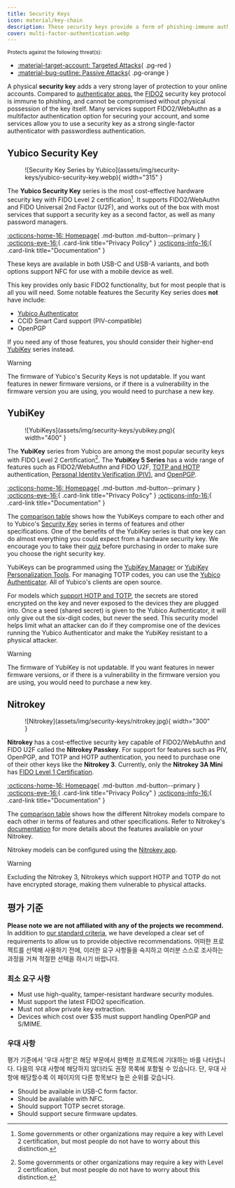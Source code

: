 ```yaml
---
title: Security Keys
icon: material/key-chain
description: These security keys provide a form of phishing-immune authentication for accounts that support it.
cover: multi-factor-authentication.webp
---
```


<small>Protects against the following threat(s):</small>

- [:material-target-account: Targeted Attacks](basics/common-threats.md#attacks-against-specific-individuals){ .pg-red }
- [:material-bug-outline: Passive Attacks](basics/common-threats.md#security-and-privacy){ .pg-orange }

A physical **security key** adds a very strong layer of protection to your online accounts. Compared to [authenticator apps](multi-factor-authentication.md), the [FIDO2](basics/multi-factor-authentication.md#fido-fast-identity-online) security key protocol is immune to phishing, and cannot be compromised without physical possession of the key itself. Many services support FIDO2/WebAuthn as a multifactor authentication option for securing your account, and some services allow you to use a security key as a strong single-factor authenticator with passwordless authentication.

## Yubico Security Key

<div class="admonition recommendation" markdown>

<figure markdown="span">
  ![Security Key Series by Yubico](assets/img/security-keys/yubico-security-key.webp){ width="315" }
</figure>

The **Yubico Security Key** series is the most cost-effective hardware security key with FIDO Level 2 certification[^1]. It supports FIDO2/WebAuthn and FIDO Universal 2nd Factor (U2F), and works out of the box with most services that support a security key as a second factor, as well as many password managers.

[:octicons-home-16: Homepage](https://yubico.com/products/security-key){ .md-button .md-button--primary }
[:octicons-eye-16:](https://yubico.com/support/terms-conditions/privacy-notice){ .card-link title="Privacy Policy" }
[:octicons-info-16:](https://docs.yubico.com){ .card-link title="Documentation" }

</details>

</div>

These keys are available in both USB-C and USB-A variants, and both options support NFC for use with a mobile device as well.

This key provides only basic FIDO2 functionality, but for most people that is all you will need. Some notable features the Security Key series does **not** have include:

- [Yubico Authenticator](https://yubico.com/products/yubico-authenticator)
- CCID Smart Card support (PIV-compatible)
- OpenPGP

If you need any of those features, you should consider their higher-end [YubiKey](#yubikey) series instead.

<div class="admonition warning" markdown>
<p class="admonition-title">Warning</p>

The firmware of Yubico's Security Keys is not updatable. If you want features in newer firmware versions, or if there is a vulnerability in the firmware version you are using, you would need to purchase a new key.

</div>

## YubiKey

<div class="admonition recommendation" markdown>

<figure markdown="span">
  ![YubiKeys](assets/img/security-keys/yubikey.png){ width="400" }
</figure>

The **YubiKey** series from Yubico are among the most popular security keys with FIDO Level 2 Certification[^1]. The **YubiKey 5 Series** has a wide range of features such as FIDO2/WebAuthn and FIDO U2F, [TOTP and HOTP](https://developers.yubico.com/OATH) authentication, [Personal Identity Verification (PIV)](https://developers.yubico.com/PIV), and [OpenPGP](https://developers.yubico.com/PGP).

[:octicons-home-16: Homepage](https://yubico.com/products/yubikey-5-overview){ .md-button .md-button--primary }
[:octicons-eye-16:](https://yubico.com/support/terms-conditions/privacy-notice){ .card-link title="Privacy Policy" }
[:octicons-info-16:](https://docs.yubico.com){ .card-link title="Documentation" }

</details>

</div>

The [comparison table](https://yubico.com/store/compare) shows how the YubiKeys compare to each other and to Yubico's [Security Key](#yubico-security-key) series in terms of features and other specifications. One of the benefits of the YubiKey series is that one key can do almost everything you could expect from a hardware security key. We encourage you to take their [quiz](https://yubico.com/quiz) before purchasing in order to make sure you choose the right security key.

YubiKeys can be programmed using the [YubiKey Manager](https://yubico.com/support/download/yubikey-manager) or [YubiKey Personalization Tools](https://yubico.com/support/download/yubikey-personalization-tools). For managing TOTP codes, you can use the [Yubico Authenticator](https://yubico.com/products/yubico-authenticator). All of Yubico's clients are open source.

For models which [support HOTP and TOTP](https://support.yubico.com/hc/articles/360013790319-How-many-accounts-can-I-register-my-YubiKey-with), the secrets are stored encrypted on the key and never exposed to the devices they are plugged into. Once a seed (shared secret) is given to the Yubico Authenticator, it will only give out the six-digit codes, but never the seed. This security model helps limit what an attacker can do if they compromise one of the devices running the Yubico Authenticator and make the YubiKey resistant to a physical attacker.

<div class="admonition warning" markdown>
<p class="admonition-title">Warning</p>

The firmware of YubiKey is not updatable. If you want features in newer firmware versions, or if there is a vulnerability in the firmware version you are using, you would need to purchase a new key.

</div>

## Nitrokey

<div class="admonition recommendation" markdown>

<figure markdown="span">
  ![Nitrokey](assets/img/security-keys/nitrokey.jpg){ width="300" }
</figure>

**Nitrokey** has a cost-effective security key capable of FIDO2/WebAuthn and FIDO U2F called the **Nitrokey Passkey**. For support for features such as PIV, OpenPGP, and TOTP and HOTP authentication, you need to purchase one of their other keys like the **Nitrokey 3**. Currently, only the **Nitrokey 3A Mini** has [FIDO Level 1 Certification](https://nitrokey.com/news/2024/nitrokey-3a-mini-receives-official-fido2-certification).

[:octicons-home-16: Homepage](https://nitrokey.com){ .md-button .md-button--primary }
[:octicons-eye-16:](https://nitrokey.com/data-privacy-policy){ .card-link title="Privacy Policy" }
[:octicons-info-16:](https://docs.nitrokey.com){ .card-link title="Documentation" }

</details>

</div>

The [comparison table](https://nitrokey.com/products/nitrokeys#:~:text=The%20Nitrokey%20Family) shows how the different Nitrokey models compare to each other in terms of features and other specifications. Refer to Nitrokey's [documentation](https://docs.nitrokey.com/nitrokeys/features) for more details about the features available on your Nitrokey.

Nitrokey models can be configured using the [Nitrokey app](https://nitrokey.com/download).

<div class="admonition warning" markdown>
<p class="admonition-title">Warning</p>

Excluding the Nitrokey 3, Nitrokeys which support HOTP and TOTP do not have encrypted storage, making them vulnerable to physical attacks.

</div>

## 평가 기준

**Please note we are not affiliated with any of the projects we recommend.** In addition to [our standard criteria](about/criteria.md), we have developed a clear set of requirements to allow us to provide objective recommendations. 어떠한 프로젝트를 선택해 사용하기 전에, 이러한 요구 사항들을 숙지하고 여러분 스스로 조사하는 과정을 거쳐 적절한 선택을 하시기 바랍니다.

### 최소 요구 사항

- Must use high-quality, tamper-resistant hardware security modules.
- Must support the latest FIDO2 specification.
- Must not allow private key extraction.
- Devices which cost over $35 must support handling OpenPGP and S/MIME.

### 우대 사항

평가 기준에서 '우대 사항'은 해당 부문에서 완벽한 프로젝트에 기대하는 바를 나타냅니다. 다음의 우대 사항에 해당하지 않더라도 권장 목록에 포함될 수 있습니다. 단, 우대 사항에 해당할수록 이 페이지의 다른 항목보다 높은 순위를 갖습니다.

- Should be available in USB-C form factor.
- Should be available with NFC.
- Should support TOTP secret storage.
- Should support secure firmware updates.

[^1]: Some governments or other organizations may require a key with Level 2 certification, but most people do not have to worry about this distinction.
